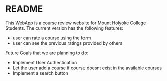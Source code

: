 # README

This WebApp is a course review website for Mount Holyoke College Students. 
The current version has the following features: 

 - user can rate a course using the form 
 - user can see the previous ratings provided by others 

Future Goals that we are planning to do: 

- Implement User Authentication 
- Let the user add a course if course doesnt exist in the available courses 
- Implement a search button 


